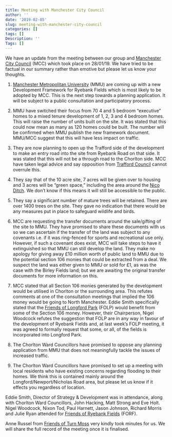 ```yaml
---
title: Meeting with Manchester City Council
author: ''
date: '2019-02-05'
slug: meeting-with-manchester-city-council
categories: []
tags: []
Description: ''
Tags: []
---
```


We have an update from the meeting between our group and [Manchester City Council](https://www.manchester.gov.uk/) (MCC) which took place on 28/01/19. We have tried to be factual in our summary rather than emotive but please let us know your thoughts. 

1) [Manchester Metropolitan University](https://www2.mmu.ac.uk/) (MMU) are coming up with a new Development Framework for Ryebank Fields which is most likely to be adopted by MCC. This is the next step towards a planning application. It will be subject to a public consultation and participatory process. 

2) MMU have switched their focus from 70 4 and 5 bedroom “executive” homes to a mixed tenure development of 1, 2, 3 and 4 bedroom homes. This will raise the number of units built on the site. It was stated that this could now mean as many as 120 homes could be built. The number will be confirmed when MMU publish the new framework document. MMU/MCC suggest that this will have less impact on traffic.  

3) They are now planning to open up the Trafford side of the development to make an entry road into the site from Ryebank Road on that side. It was stated that this will not be a through road to the Chorlton side. MCC have taken legal advice and say opposition from [Trafford Council](https://www.trafford.gov.uk) cannot overrule this. 

4) They say that of the 10 acre site, 7 acres will be given over to housing and 3 acres will be “green space,” including the area around the [Nico Ditch](https://en.wikipedia.org/wiki/Nico_Ditch). We don’t know if this means it will still be accessible to the public. 

5) They say a significant number of mature trees will be retained. There are over 1400 trees on the site. They gave no indication that there would be any measures put in place to safeguard wildlife and birds. 

6) MCC are requesting the transfer documents around the sale/gifting of the site to MMU. They have promised to share these documents with us so we can ascertain if the transfer of the land was subject to any covenants i.e. if it was ring-fenced for sports and recreational use only. However, if such a covenant does exist, MCC will take steps to have it extinguished so that MMU can still develop the land. They make no apology for giving away £10 million worth of public land to MMU due to the potential section 106 monies that could be extracted from a deal. We suspect the land was either given to MMU or sold for £1, as was the case with the Birley Fields land; but we are awaiting the original transfer documents for more information on this. 

7) MCC stated that all Section 106 monies generated by the development would be utilised in Chorlton or the surrounding area. This refutes comments at one of the consultation meetings that implied the 106 money would be going to North Manchester. Eddie Smith specifically stated that the [Friends of Longford Park](http://friendsoflongfordpark.org.uk/) (FOLP) would benefit from some of the Section 106 money. However, their Chairperson, Nigel Woodcock refutes the suggestion that FOLP are in any way in favour of the development of Ryebank Fields and, at last week’s FOLP meeting, it was agreed to formally request that some, or all, of the fields is incorporated into Longford Park. 

8) The Chorlton Ward Councillors have promised to oppose any planning application from MMU that does not meaningfully tackle the issues of increased traffic. 

9) The Chorlton Ward Councillors have promised to set up a meeting with local residents who have existing concerns regarding flooding to their homes. We think this is contained mainly around the Longford/Newport/Nicholas Road area, but please let us know if it effects you regardless of location. 

Eddie Smith, Director of Strategy & Development was in attendance, along with Chorlton Ward Councillors, John Hacking, Matt Strong and Eve Holt. Nigel Woodcock, Nixon Tod, Paul Harnett, Jason Johnson, Richard Morris and Julie Ryan attended for [Friends of Ryebank Fields](https://www.saveryebankfields.org/) (FORF).

Anne Russel from [Friends of Turn Moss](https://friendsofturnmoss.tumblr.com/) very kindly took minutes for us. We will share the full record of the meeting once it is finalised.